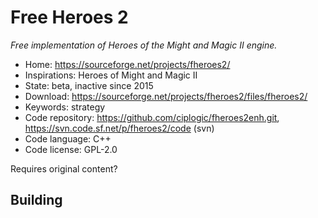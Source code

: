 # Free Heroes 2

_Free implementation of Heroes of the Might and Magic II engine._

- Home: https://sourceforge.net/projects/fheroes2/
- Inspirations: Heroes of Might and Magic II
- State: beta, inactive since 2015
- Download: https://sourceforge.net/projects/fheroes2/files/fheroes2/
- Keywords: strategy
- Code repository: https://github.com/ciplogic/fheroes2enh.git, https://svn.code.sf.net/p/fheroes2/code (svn)
- Code language: C++
- Code license: GPL-2.0

Requires original content?

## Building
